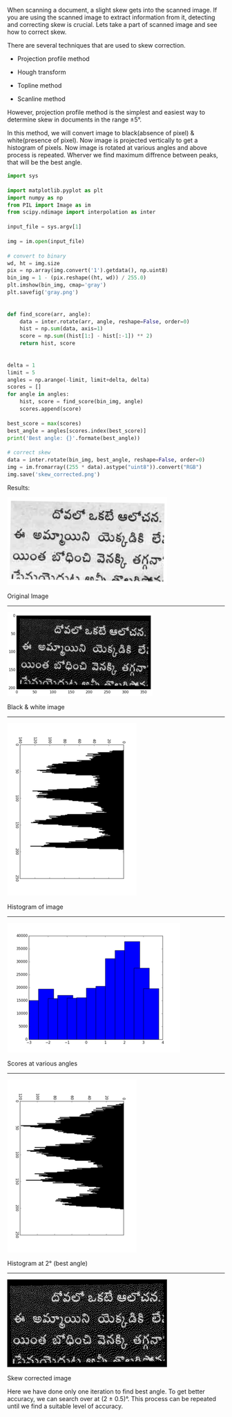 <!--
.. title: Detect & Correct Skew In Images Using Python
.. slug: detect-correct-skew-images-python
.. date: 2016-11-12 12:11:17 UTC
.. tags: skew, ocr, image processing
.. category: tech, programming, python
.. link:
.. description: How to find skew in images to OCR them and fix the skew?
.. type: text
-->

When scanning a document, a slight skew gets into the scanned image. If you are using the scanned image to extract information from it, detecting and correcting skew is crucial. Lets take a part of scanned image and see how to correct skew.

There are several techniques that are used to skew correction.

- Projection profile method
- Hough transform

- Topline method

- Scanline method

However, projection profile method is the simplest and easiest way to determine skew in documents in the range ±5°.

In this method, we will convert image to black(absence of pixel) & white(presence of pixel). Now image is projected vertically to get a histogram of pixels. Now image is rotated at various angles and above process is repeated. Wherver we find maximum diffrence between peaks, that will be the best angle.


```py
import sys

import matplotlib.pyplot as plt
import numpy as np
from PIL import Image as im
from scipy.ndimage import interpolation as inter

input_file = sys.argv[1]

img = im.open(input_file)

# convert to binary
wd, ht = img.size
pix = np.array(img.convert('1').getdata(), np.uint8)
bin_img = 1 - (pix.reshape((ht, wd)) / 255.0)
plt.imshow(bin_img, cmap='gray')
plt.savefig('gray.png')


def find_score(arr, angle):
    data = inter.rotate(arr, angle, reshape=False, order=0)
    hist = np.sum(data, axis=1)
    score = np.sum((hist[1:] - hist[:-1]) ** 2)
    return hist, score


delta = 1
limit = 5
angles = np.arange(-limit, limit+delta, delta)
scores = []
for angle in angles:
    hist, score = find_score(bin_img, angle)
    scores.append(score)

best_score = max(scores)
best_angle = angles[scores.index(best_score)]
print('Best angle: {}'.formate(best_angle))

# correct skew
data = inter.rotate(bin_img, best_angle, reshape=False, order=0)
img = im.fromarray((255 * data).astype("uint8")).convert("RGB")
img.save('skew_corrected.png')
```

Results:

<img src="/skew_python/original.png" />

Original Image
<hr>

<img src="/skew_python/gray.png" />

Black & white image
<hr>

<img src="/skew_python/hist_0.png" />

Histogram of image
<hr>

<img src="/skew_python/hist_scores.png" />

Scores at various angles
<hr>

<img src="/skew_python/hist_best.png" />

Histogram at 2° (best angle)
<hr>

<img src="/skew_python/skew_corrected.png" />

Skew corrected image


Here we have done only one iteration to find best angle. To get better accuracy, we can search over at (2 ± 0.5)°. This process can be repeated until we find a suitable level of accuracy.
